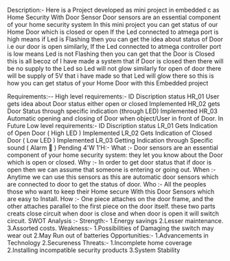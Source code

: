 Description:-
Here is a Project developed as mini project in embedded c as Home Security With Door Sensor Door sensors are an essential component of your home security system In this mini project you can get status of our Home Door which is closed or open If the Led connected to atmega port is high means if Led is Flashing then you can get the idea about status of Door i.e our door is open similarly, If the Led connected to atmega controller port is low means Led is not Flashing then you can get that the Door is Closed this is all becoz of I have made a system that if Door is closed then there will be no supply to the Led so Led will not glow similarly for open of door there will be supply of 5V that i have made so that Led will glow there so this is how you can get status of your Home Door with this Embedded project

Requirements:--
High level requirements:-
ID	Discription	status
HR_01	User gets idea about Door status either open or closed	Implemented
HR_02	gets Door Status through specific indication (through LED)	Implemented
HR_03	Automatic opening and closing of Door when object/User in front of Door.	In Future
Low level requirements:-
ID	Discription	status
LR_01	Gets Indication of Open Door ( High LED )	Implemented
LR_02	Gets Indication of Closed Door ( Low LED )	Implemented
LR_03	Getting Indication through Specific sound ( Alarm 🚨 )	Pending
4'W 1'H:-
What :-
   Door sensors are an essential component of your home security system: they let you know about the Door which is open or closed.
Why :-
   In order to get door status that if door is open then we can assume that someone is entering or going out.
When :-
   Anytime we can use this sensors as this are automatic door sensors which are connected to door to get the status of door.
Who :-
   All the peoples those who want to keep their Home secure With this Door Sensors which are easy to Install.
How :-
  One piece attaches on the door frame, and the other attaches parallel to the first piece on the door itself.
  these two parts creats close circuit when door is close and when door is open it will switch circuit.
SWOT Analysis :-
Strength:-
 1.Energy savings
 2.Lesser maintenance.
 3.Assorted costs.
Weakness:-
 1.Possibilities of Damaging the switch may wear out
 2.May Run out of batteries
Opportunities:-
 1.Advancements in Technology
 2.Secureness
Threats:-
 1.Incomplete home coverage
 2.Installing incompatible security products
 3.System Stability
